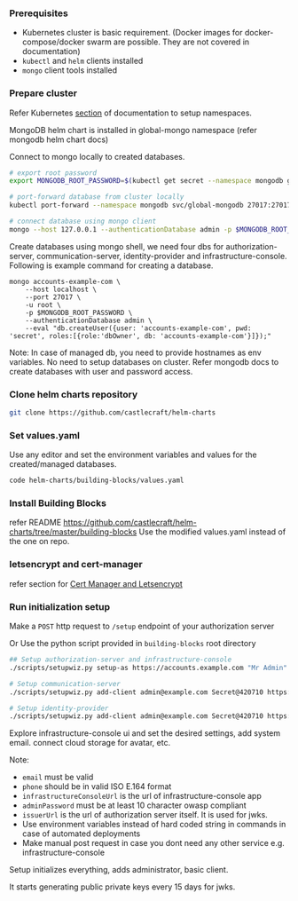 ### Prerequisites

- Kubernetes cluster is basic requirement. (Docker images for docker-compose/docker swarm are possible. They are not covered in documentation)
- `kubectl` and `helm` clients installed
- `mongo` client tools installed

### Prepare cluster

Refer Kubernetes [section](./create-namespace-for-repo.md) of documentation to setup namespaces.

MongoDB helm chart is installed in global-mongo namespace (refer mongodb helm chart docs)

Connect to mongo locally to created databases.

```sh
# export root password
export MONGODB_ROOT_PASSWORD=$(kubectl get secret --namespace mongodb global-mongodb -o jsonpath="{.data.mongodb-root-password}" | base64 --decode)

# port-forward database from cluster locally
kubectl port-forward --namespace mongodb svc/global-mongodb 27017:27017 &

# connect database using mongo client
mongo --host 127.0.0.1 --authenticationDatabase admin -p $MONGODB_ROOT_PASSWORD -u root
```

Create databases using mongo shell, we need four dbs for authorization-server, communication-server, identity-provider and infrastructure-console. Following is example command for creating a database.

```
mongo accounts-example-com \
    --host localhost \
    --port 27017 \
    -u root \
    -p $MONGODB_ROOT_PASSWORD \
    --authenticationDatabase admin \
    --eval "db.createUser({user: 'accounts-example-com', pwd: 'secret', roles:[{role:'dbOwner', db: 'accounts-example-com'}]});"
```

Note: In case of managed db, you need to provide hostnames as env variables. No need to setup databases on cluster. Refer mongodb docs to create databases with user and password access.

### Clone helm charts repository

```sh
git clone https://github.com/castlecraft/helm-charts
```

### Set values.yaml

Use any editor and set the environment variables and values for the created/managed databases.

```sh
code helm-charts/building-blocks/values.yaml
```

### Install Building Blocks

refer README https://github.com/castlecraft/helm-charts/tree/master/building-blocks
Use the modified values.yaml instead of the one on repo.

### letsencrypt and cert-manager

refer section for [Cert Manager and Letsencrypt](./cert-manager-letsencrypt.md)

### Run initialization setup

Make a `POST` http request to `/setup` endpoint of your authorization server

Or Use the python script provided in `building-blocks` root directory

```sh
## Setup authorization-server and infrastructure-console
./scripts/setupwiz.py setup-as https://accounts.example.com "Mr Admin" admin@example.com Secret@420710 +919420420420 https://admin.example.com

# Setup communication-server
./scripts/setupwiz.py add-client admin@example.com Secret@420710 https://admin.example.com "Communication Server" https://connect.example.com

# Setup identity-provider
./scripts/setupwiz.py add-client admin@example.com Secret@420710 https://admin.example.com "Identity Provider" https://myaccount.example.com
```

Explore infrastructure-console ui and set the desired settings, add system email. connect cloud storage for avatar, etc.

Note:

- `email` must be valid
- `phone` should be in valid ISO E.164 format
- `infrastructureConsoleUrl` is the url of infrastructure-console app
- `adminPassword` must be at least 10 character owasp compliant
- `issuerUrl` is the url of authorization server itself. It is used for jwks.
- Use environment variables instead of hard coded string in commands in case of automated deployments
- Make manual post request in case you dont need any other service e.g. infrastructure-console

Setup initializes everything, adds administrator, basic client.

It starts generating public private keys every 15 days for jwks.
